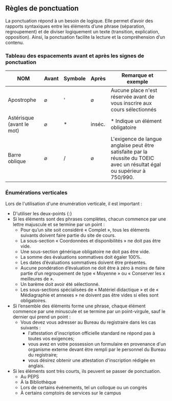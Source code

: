 ## Règles de ponctuation
La ponctuation répond à un besoin de logique. Elle permet d’avoir des rapports syntaxiques entre les éléments d’une phrase (séparation, regroupement) et de diviser logiquement un texte (transition, explication, opposition). Ainsi, la ponctuation facilite la lecture et la compréhension d’un contenu.

### Tableau des espacements avant et après les signes de ponctuation
NOM | Avant | Symbole | Après | Remarque et exemple
--- | --- | --- | --- | ---
Apostrophe | ⌀ | ' | ⌀ | Aucune place n'est réservée avant de vous inscrire aux cours sélectionnés
Astérisque (avant le mot) | ⌀ | * | inséc. | * Indique un élément obligatoire
Barre oblique | ⌀ | / | ⌀ | L'exigence de langue anglaise peut être satisfaite par la réussite du TOEIC avec un résultat égal ou supérieur à 750/990.

### Énumérations verticales
Lors de l'utilisation d'une énumération verticale, il est important :
* D'utiliser les deux-points {:}
* Si les éléments sont des phrases complètes, chacun commence par une lettre majuscule et se termine par un point :
    * Pour qu’un site soit considéré « Complet », tous les éléments suivants doivent faire partie du site de cours.
    * La sous-section « Coordonnées et disponibilités » ne doit pas être vide.
    * Une sous-section générique obligatoire ne doit pas être vide.
    * La somme des évaluations sommatives doit égaler 100%.
    * Les dates d’évaluations sommatives doivent être présentes.
    * Aucune pondération d’évaluation ne doit être à zéro à moins de faire partie d’un regroupement de type « Moyenne » ou « Conserver les x meilleures de ».
    * Un barème doit avoir été sélectionné.
    * Les sous-sections spécialisées de « Matériel didactique » et de « Médiagraphie et annexes » ne doivent pas être vides si elles sont obligatoires.
* Si l’ensemble des éléments forme une phrase, chaque élément commence par une minuscule et se termine par un point-virgule, sauf le dernier qui prend un point :
    * Vous devez vous adresser au Bureau du registraire dans les cas suivants :
        * l'attestation d'inscription officielle standard ne répond pas à toutes vos exigences;
        * vous avez en votre possession un formulaire en provenance d'un organisme externe devant être rempli par le personnel du Bureau du registraire;
        * vous désirez obtenir une attestation d'inscription rédigée en anglais.
* Si les éléments sont très courts, ils peuvent se passer de ponctuation.
    * Au PEPS
    * À la Bibliothèque
    * Lors de certains événements, tel un colloque ou un congrès
    * À certains comptoirs de services sur le campus